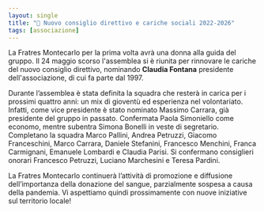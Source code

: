 ```yaml
---
layout: single
title: "🔴 Nuovo consiglio direttivo e cariche sociali 2022-2026"
tags: [associazione]
---
```


La Fratres Montecarlo per la prima volta avrà una donna alla guida del gruppo.
Il 24 maggio scorso l'assemblea si è riunita per rinnovare le cariche del nuovo
consiglio direttivo, nominando **Claudia Fontana** presidente dell'associazione,
di cui fa parte dal 1997.

Durante l’assemblea è stata definita la squadra che resterà in carica per i
prossimi quattro anni: un mix di gioventù ed esperienza nel volontariato.
Infatti, come vice presidente è stato nominato Massimo Carrara, già presidente
del gruppo in passato. Confermata Paola Simoniello come economo, mentre subentra
Simona Bonelli in veste di segretario. Completano la squadra Marco Pallini,
Andrea Petruzzi, Giacomo Franceschini, Marco Carrara, Daniele Stefanini,
Francesco Menchini, Franca Carmignani, Emanuele Lombardi e Claudia Parisi. Si
confermano consiglieri onorari Francesco Petruzzi, Luciano Marchesini e Teresa
Pardini.

La Fratres Montecarlo continuerà l’attività di promozione e diffusione
dell’importanza della donazione del sangue, parzialmente sospesa a causa della
pandemia. Vi aspettiamo quindi prossimamente con nuove iniziative sul territorio
locale!
